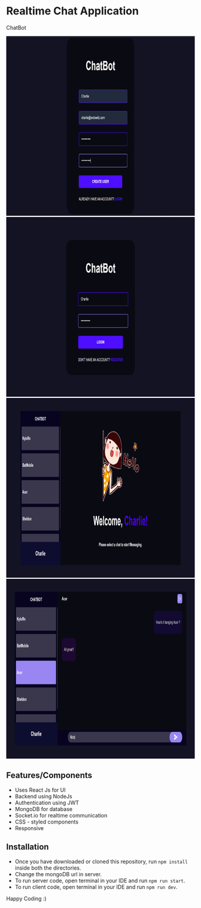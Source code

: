 # Realtime Chat Application
ChatBot

<img src="https://github.com/KyloRen04/ChatApp/blob/main/Register%20Page.png" width=920 height=480>
<img src="https://github.com/KyloRen04/ChatApp/blob/main/Login%20Page.png" width=920 height=480>
<img src="https://github.com/KyloRen04/ChatApp/blob/main/Welcome%20Page.png" width=920 height=480>
<img src="https://github.com/KyloRen04/ChatApp/blob/main/Chat%20Page.png" width=920 height=480>

## Features/Components
- Uses React Js for UI
- Backend using NodeJs
- Authentication using JWT
- MongoDB for database 
- Socket.io for realtime communication
- CSS - styled components
- Responsive

## Installation
- Once you have downloaded or cloned this repository, run `npm install` inside both the directories.
- Change the mongoDB url in server.
- To run server code, open terminal in your IDE and run `npm run start`.  
- To run client code, open terminal in your IDE and run `npm run dev`.

Happy Coding :)
